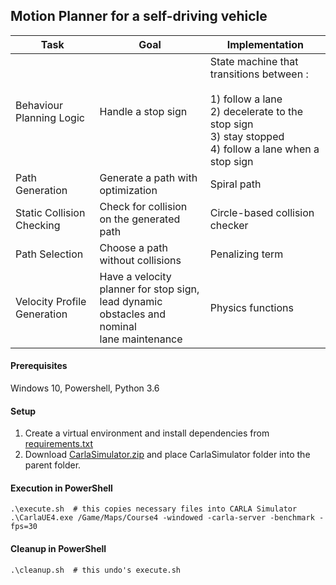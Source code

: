 ## Motion Planner for a self-driving vehicle

| Task                        | Goal                                                                                               | Implementation                                                                                                                                              |
|-----------------------------|----------------------------------------------------------------------------------------------------|-------------------------------------------------------------------------------------------------------------------------------------------------------------|
| Behaviour Planning Logic    | Handle a stop sign                                                                                 | State machine that transitions between :<br> <br>1) follow a lane<br>2) decelerate to the stop sign<br>3) stay stopped<br>4) follow a lane when a stop sign |
| Path Generation             | Generate a path with optimization                                                                  | Spiral path                                                                                                                                                 |
| Static Collision Checking   | Check for collision on the generated path                                                          | Circle-based collision checker                                                                                                                              |
| Path Selection              | Choose a path without collisions                                                                   | Penalizing term                                                                                                                                             |
| Velocity Profile Generation | Have a velocity planner for stop sign,<br> lead dynamic obstacles and nominal<br> lane maintenance | Physics functions                                                                                                                                           |

#### Prerequisites
Windows 10, Powershell, Python 3.6

#### Setup
1. Create a virtual environment and install dependencies from [requirements.txt](requirements.txt)
2. Download [CarlaSimulator.zip](https://d3c33hcgiwev3.cloudfront.net/uuTN7y7rEemnrA4AsaAhFA_bbb340f02eeb11e9a59e73356fd63643_CarlaUE4Windows.zip?Expires=1609372800&Signature=SNQDPJfVkmhau9a6Qt92drTnarF3w29lggCBXrCL6h5RWEPMPilVxAyYOnq4S8ipf3e8ydWK28f8S8wlb31ojVfkUo0B5dwnUsGkhzVJPuIxDiWS0JgS-CealgDM6xkxvTTNBF8cxtyfN3XhRkg5BrQoWI34kIvuvgP4FSzBJPM_&Key-Pair-Id=APKAJLTNE6QMUY6HBC5A) and place CarlaSimulator folder into the parent folder.

#### Execution in PowerShell
```shell script
.\execute.sh  # this copies necessary files into CARLA Simulator
.\CarlaUE4.exe /Game/Maps/Course4 -windowed -carla-server -benchmark -fps=30
```

#### Cleanup in PowerShell
```shell script
.\cleanup.sh  # this undo's execute.sh
```